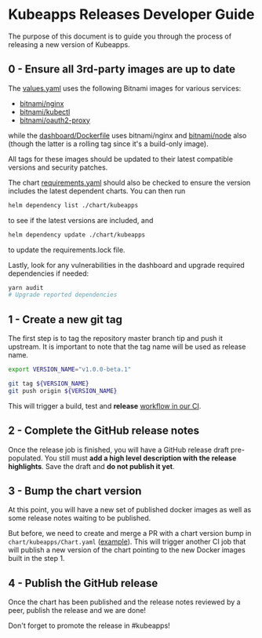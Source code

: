# Kubeapps Releases Developer Guide

The purpose of this document is to guide you through the process of releasing a new version of Kubeapps.

## 0 - Ensure all 3rd-party images are up to date

The [values.yaml](../../chart/kubeapps/values.yaml) uses the following Bitnami images for various services:

* [bitnami/nginx](https://hub.docker.com/r/bitnami/nginx/tags)
* [bitnami/kubectl](https://hub.docker.com/r/bitnami/kubectl/tags)
* [bitnami/oauth2-proxy](https://hub.docker.com/r/bitnami/oauth2-proxy/tags)

while the [dashboard/Dockerfile](../../dashboard/Dockerfile) uses bitnami/nginx and [bitnami/node](https://hub.docker.com/r/bitnami/node/tags) also (though the latter is a rolling tag since it's a build-only image).

All tags for these images should be updated to their latest compatible versions and security patches.

The chart [requirements.yaml](../../chart/kubeapps/requirements.yaml) should also be checked to ensure the version includes the latest dependent charts. You can then run

```bash
helm dependency list ./chart/kubeapps
```

to see if the latest versions are included, and

```bash
helm dependency update ./chart/kubeapps
```

to update the requirements.lock file.

Lastly, look for any vulnerabilities in the dashboard and upgrade required dependencies if needed:

```bash
yarn audit
# Upgrade reported dependencies
```

## 1 - Create a new git tag

The first step is to tag the repository master branch tip and push it upstream. It is important to note that the tag name will be used as release name.

```bash
export VERSION_NAME="v1.0.0-beta.1"

git tag ${VERSION_NAME}
git push origin ${VERSION_NAME}
```

This will trigger a build, test and **release** [workflow in our CI](https://circleci.com/gh/kubeapps/workflows).
 
## 2 - Complete the GitHub release notes

Once the release job is finished, you will have a GitHub release draft pre-populated. You still must **add a high level description with the release highlights**. Save the draft and **do not publish it yet**.

## 3 - Bump the chart version

At this point, you will have a new set of published docker images as well as some release notes waiting to be published.

But before, we need to create and merge a PR with a chart version bump in `chart/kubeapps/Chart.yaml` ([example](https://github.com/kubeapps/kubeapps/pull/663/files)). This will trigger another CI job that will publish a new version of the chart pointing to the new Docker images built in the step 1.

## 4 - Publish the GitHub release

Once the chart has been published and the release notes reviewed by a peer, publish the release and we are done!

Don't forget to promote the release in #kubeapps!
